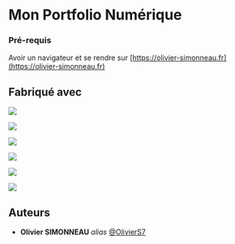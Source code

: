 # Mon Portfolio Numérique

### Pré-requis

Avoir un navigateur et se rendre sur [https://olivier-simonneau.fr](https://olivier-simonneau.fr)

## Fabriqué avec

[<img src="https://img.shields.io/badge/html5%20-%23E34F26.svg?&style=for-the-badge&logo=html5&logoColor=white"/>](https://fr.wikipedia.org/wiki/HTML5)

[<img src="https://img.shields.io/badge/javascript%20-%23323330.svg?&style=for-the-badge&logo=javascript&logoColor=%23F7DF1E"/>](https://fr.wikipedia.org/wiki/JavaScript)

[<img src="https://img.shields.io/badge/css3%20-%231572B6.svg?&style=for-the-badge&logo=css3&logoColor=white"/>](https://fr.wikipedia.org/wiki/Feuilles_de_style_en_cascade#CSS3)

[<img src="https://img.shields.io/badge/git%20-%23F05033.svg?&style=for-the-badge&logo=git&logoColor=white"/>](https://fr.wikipedia.org/wiki/Git)

[<img src="https://img.shields.io/badge/github%20-%23121011.svg?&style=for-the-badge&logo=github&logoColor=white"/>](https://fr.wikipedia.org/wiki/GitHub)

[<img src="https://img.shields.io/badge/linkedin%20-%230077B5.svg?&style=for-the-badge&logo=linkedin&logoColor=white"/>](https://www.linkedin.com/in/olivier-simonneau-pro/)

## Auteurs

* **Olivier SIMONNEAU** _alias_ [@OlivierS7](https://github.com/OlivierS7)